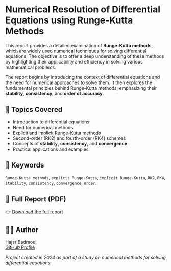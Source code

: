# Numerical Resolution of Differential Equations using Runge-Kutta Methods

This report provides a detailed examination of **Runge-Kutta methods**, which are widely used numerical techniques for solving differential equations. The objective is to offer a deep understanding of these methods by highlighting their applicability and efficiency in solving various mathematical problems.

The report begins by introducing the context of differential equations and the need for numerical approaches to solve them. It then explores the fundamental principles behind Runge-Kutta methods, emphasizing their **stability**, **consistency**, and **order of accuracy**.

## 📌 Topics Covered

- Introduction to differential equations  
- Need for numerical methods  
- Explicit and implicit Runge-Kutta methods  
- Second-order (RK2) and fourth-order (RK4) schemes  
- Concepts of **stability**, **consistency**, and **convergence**  
- Practical applications and examples  

## 🔑 Keywords

`Runge-Kutta methods`, `explicit Runge-Kutta`, `implicit Runge-Kutta`, `RK2`, `RK4`, `stability`, `consistency`, `convergence`, `order`.

## 📄 Full Report (PDF)

👉 [Download the full report](./Runge_Kutta_Methods_Report.pdf)

## 👩‍💻 Author

Hajar Badraoui  
[GitHub Profile](https://github.com/Hajar-badr)

*Project created in 2024 as part of a study on numerical methods for solving differential equations.*
